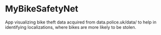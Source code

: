 # MyBikeSafetyNet

App visualizing bike theft data acquired from data.police.uk/data/ to help in identifying localizations, where bikes are
more likely to be stolen.